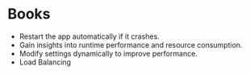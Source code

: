 # Books

- Restart the app automatically if it crashes.
- Gain insights into runtime performance and resource consumption.
- Modify settings dynamically to improve performance.
- Load Balancing
